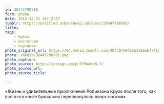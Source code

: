 ```yaml
---
id: 38447790785
form: photo
date: 2012-12-21 10:12:57
tumblr: https://untitled.urbansheep.com/post/38447790785/
title:
tags:
    - буквы
    - инстаграм
    - картинки
photo_original_url: https://64.media.tumblr.com/404c0fe942c62d8eebf7fc58a1b34642/tumblr_mfdallxDel1qz4wzio1_r1_640.png
photo: /media/38447790785.png
photo_caption: 
photo_source: http://instagr.am/p/TfPAuKoN-7/
photo_source_url:
photo_source_title:

---
```


<p>«Жизнь и удивительные приключения Робинзона Крузо после того, как всё в его книге буквально перевернулось вверх ногами».</p>
